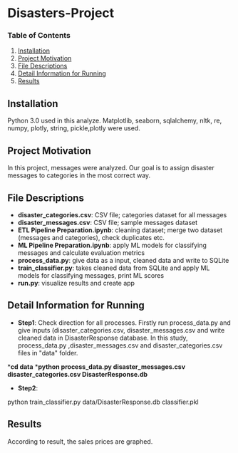 # Disasters-Project


### Table of Contents

1. [Installation](#installation)
2. [Project Motivation](#motivation)
3. [File Descriptions](#files)
4. [Detail Information for Running](#running)
4. [Results](#results)

## Installation <a name="installation"></a>

Python 3.0 used in this analyze. Matplotlib, seaborn, sqlalchemy, nltk, re, numpy, plotly, string, pickle,plotly were used.


## Project Motivation<a name="motivation"></a>
In this project,  messages were analyzed. Our goal is to assign disaster messages to categories in the most correct way.


## File Descriptions <a name="files"></a>
* **disaster_categories.csv**: CSV file; categories dataset for all messages
* **disaster_messages.csv**: CSV file; sample messages dataset
* **ETL Pipeline Preparation.ipynb**: cleaning dataset; merge two dataset (messages and categories), check duplicates etc. 
* **ML Pipeline Preparation.ipynb**: apply ML models for classifying messages and calculate evaluation metrics 
* **process_data.py**: give data as a input, cleaned data and write to SQLite
* **train_classifier.py**: takes cleaned data from SQLite and apply ML models for classifying messages, print ML scores
* **run.py**: visualize results and create app



## Detail Information for Running <a name="running"></a>

* **Step1**: Check direction for all processes. Firstly run process_data.py and give inputs (disaster_categories.csv, disaster_messages.csv and write cleaned data in DisasterResponse database. In this study, process_data.py ,disaster_messages.csv and disaster_categories.csv files in "data" folder.

***cd data**
***python process_data.py disaster_messages.csv disaster_categories.csv DisasterResponse.db**

* **Step2**: 

python train_classifier.py data/DisasterResponse.db classifier.pkl




## Results<a name="results"></a>
According to result, the sales prices are graphed.
